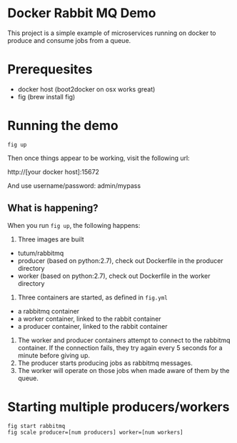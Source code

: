 # Docker Rabbit MQ Demo

This project is a simple example of microservices running on docker to produce and consume jobs from a queue.

# Prerequesites

* docker host (boot2docker on osx works great)
* fig (brew install fig)

# Running the demo

`fig up`

Then once things appear to be working, visit the following url:

http://[your docker host]:15672

And use username/password: admin/mypass

## What is happening?

When you run `fig up`, the following happens:

1. Three images are built
 * tutum/rabbitmq
 * producer (based on python:2.7), check out Dockerfile in the producer directory
 * worker (based on python:2.7), check out Dockerfile in the worker directory
1. Three containers are started, as defined in `fig.yml`
 * a rabbitmq container
 * a worker container, linked to the rabbit container
 * a producer container, linked to the rabbit container
1. The worker and producer containers attempt to connect to the rabbitmq container. If the connection fails, they try again every 5 seconds for a minute before giving up.
1. The producer starts producing jobs as rabbitmq messages.
1. The worker will operate on those jobs when made aware of them by the queue.

# Starting multiple producers/workers

    fig start rabbitmq
    fig scale producer=[num producers] worker=[num workers]
